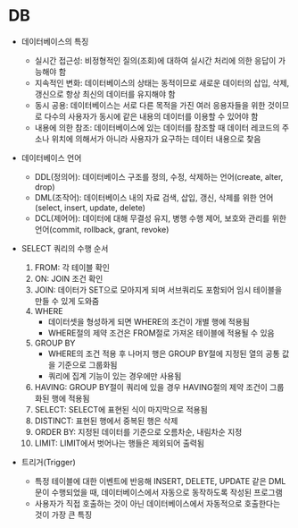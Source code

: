 # DB
  - 데이터베이스의 특징
    - 실시간 접근성: 비정형적인 질의(조회)에 대하여 실시간 처리에 의한 응답이 가능해야 함
    - 지속적인 변화: 데이터베이스의 상태는 동적이므로 새로운 데이터의 삽입, 삭제, 갱신으로 항상 최신의 데이터를 유지해야 함
    - 동시 공용: 데이터베이스는 서로 다른 목적을 가진 여러 응용자들을 위한 것이므로 다수의 사용자가 동시에 같은 내용의 데이터를 이용할 수 있어야 함
    - 내용에 의한 참조: 데이터베이스에 있는 데이터를 참조할 때 데이터 레코드의 주소나 위치에 의해서가 아니라 사용자가 요구하는 데이터 내용으로 찾음

  - 데이터베이스 언어
    - DDL(정의어): 데이터베이스 구조를 정의, 수정, 삭제하는 언어(create, alter, drop)
    - DML(조작어): 데이터베이스 내의 자료 검색, 삽입, 갱신, 삭제를 위한 언어(select, insert, update, delete)
    - DCL(제어어): 데이터에 대해 무결성 유지, 병행 수행 제어, 보호와 관리를 위한 언어(commit, rollback, grant, revoke)

  - SELECT 쿼리의 수행 순서
    1. FROM: 각 테이블 확인
    2. ON: JOIN 조건 확인
    3. JOIN: 데이터가 SET으로 모아지게 되며 서브쿼리도 포함되어 임시 테이블을 만들 수 있게 도와줌
    2. WHERE
       - 데이터셋을 형성하게 되면 WHERE의 조건이 개별 행에 적용됨
       - WHERE절의 제약 조건은 FROM절로 가져온 테이블에 적용될 수 있음
    3. GROUP BY
       - WHERE의 조건 적용 후 나머지 행은 GROUP BY절에 지정된 열의 공통 값을 기준으로 그룹화됨
       - 쿼리에 집계 기능이 있는 경우에만 사용됨
    4. HAVING: GROUP BY절이 쿼리에 있을 경우 HAVING절의 제약 조건이 그룹화된 행에 적용됨
    5. SELECT: SELECT에 표현된 식이 마지막으로 적용됨
    6. DISTINCT: 표현된 행에서 중복된 행은 삭제
    7. ORDER BY: 지정된 데이터를 기준으로 오름차순, 내림차순 지정
    8. LIMIT: LIMIT에서 벗어나는 행들은 제외되어 출력됨

  - 트리거(Trigger)
    - 특정 테이블에 대한 이벤트에 반응해 INSERT, DELETE, UPDATE 같은 DML문이 수행되었을 때, 데이터베이스에서 자동으로 동작하도록 작성된 프로그램
    - 사용자가 직접 호출하는 것이 아닌 데이터베이스에서 자동적으로 호출한다는 것이 가장 큰 특징
